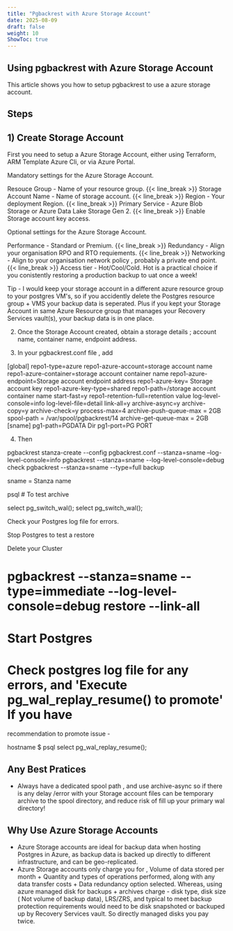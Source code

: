 ```yaml
---
title: "Pgbackrest with Azure Storage Account"
date: 2025-08-09
draft: false
weight: 10
ShowToc: true
---
```


Using pgbackrest with Azure Storage Account 
-------------------------------------------

This article shows you how to setup pgbackrest to use a azure storage account. 

Steps
-----

## 1) Create Storage Account

First you need to setup a Azure Storage Account, either using Terraform, ARM Template Azure Cli, or via Azure Portal.

Mandatory settings for the Azure Storage Account.

Resouce Group - Name of your resource group.
{{< line_break >}}
Storage Account Name - Name of storage account. 
{{< line_break >}}
Region -  Your deployment Region. 
{{< line_break >}}
Primary Service -  Azure Blob Storage or Azure Data Lake Storage Gen 2.
{{< line_break >}}
Enable Storage account key access.

Optional settings for the Azure Storage Account.

Performance - Standard or Premium. 
{{< line_break >}}
Redundancy - Align your organisation RPO and RTO requiements.
{{< line_break >}}
Networking - Align to your organisation network policy , probably a private end point.
{{< line_break >}}
Access tier -  Hot/Cool/Cold.  Hot is a practical choice if you conistently restoring a production backup to uat once a week!

Tip -  I would keep your storage account in a different azure resource group to your postgres VM's,
so if you accidently delete the Postgres resource group + VMS your backup data is seperated. Plus if you kept
your Storage Account in same Azure Resource group that manages your Recovery Services vault(s),  your backup data is in one place.
 

2) Once the Storage Account created, obtain a storage details ; account name, container name, endpoint address.

3) In your pgbackrest.conf file , add  

[global]
repo1-type=azure
repo1-azure-account=storage account name
repo1-azure-container=storage account container name
repo1-azure-endpoint=Storage account endpoint address
repo1-azure-key= Storage account key
repo1-azure-key-type=shared
repo1-path=/storage account container name
start-fast=y
repo1-retention-full=retention value
log-level-console=info
log-level-file=detail
link-all=y
archive-async=y
archive-copy=y
archive-check=y
process-max=4
archive-push-queue-max = 2GB
spool-path             = /var/spool/pgbackrest/14
archive-get-queue-max  = 2GB
[sname]
pg1-path=PGDATA Dir
pg1-port=PG PORT



4) Then 

pgbackrest stanza-create --config pgbackrest.conf --stanza=sname –log-level-console=info
pgbackrest --stanza=sname --log-level-console=debug check
pgbackrest --stanza=sname --type=full backup

sname = Stanza name

psql 	# To test archive

select pg_switch_wal(); select pg_switch_wal(); 

Check your Postgres log file for errors.

Stop Postgres to test a restore 

Delete your Cluster

# pgbackrest --stanza=sname --type=immediate  --log-level-console=debug restore --link-all
# Start Postgres
# Check postgres log file for any errors, and 'Execute pg_wal_replay_resume() to promote' If you have
  recommendation to promote issue -  

hostname $ psql
  select pg_wal_replay_resume();


Any Best Pratices
---

* Always have a dedicated spool path , and use archive-async so  if there is any delay /error with your Storage account
  files can be temporary archive to the spool directory, and reduce risk of fill up your primary wal directory!

Why Use Azure Storage Accounts
---

*  Azure Storage accounts are ideal for backup data when hosting Postgres in Azure, as backup data is backed up directly
   to different infrastructure, and can be geo-replicated.
*  Azure Storage accounts only charge you for , Volume of data stored per month + Quantity and types of operations performed, along with any data transfer costs + Data redundancy option selected.  Whereas, using azure managed disk for backups + archives charge - disk type, disk size ( Not volume of backup data), LRS/ZRS,  and typical to meet backup protection requirements would need to be disk snapshoted or backuped up by  Recovery Services vault. So directly managed disks you pay twice.
